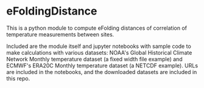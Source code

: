 # eFoldingDistance
This is a python module to compute eFolding distances of correlation of temperature measurements between sites.

Included are the module itself and jupyter notebooks with sample code to make calculations with various datasets: NOAA's Global Historical Climate Network Monthly temperature dataset (a fixed width file example) and ECMWF's ERA20C Monthly temperature dataset (a NETCDF example). URLs are included in the notebooks, and the downloaded datasets are included in this repo.
